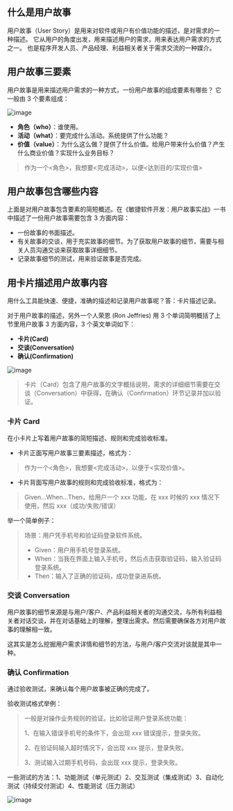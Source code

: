 ## 什么是用户故事

用户故事（User Story）是用来对软件或用户有价值功能的描述，是对需求的一种描述。
它从用户的角度出发，用来描述用户的需求，用来表达用户需求的方式之一。
也是程序开发人员、产品经理、利益相关者关于需求交流的一种媒介。

## 用户故事三要素

用户故事是用来描述用户需求的一种方式，一份用户故事的组成要素有哪些？
它一般由 3 个要素组成：

![image](https://github.com/user-attachments/assets/a50a21d5-f9e5-4e9b-9061-b36b9ffafd23)

- **角色（who）**：谁使用。
- **活动（what）**：要完成什么活动。系统提供了什么功能？
- **价值（value）**：为什么这么做？提供了什么价值。给用户带来什么价值？产生什么商业价值？实现什么业务目标？

>作为一个<角色>，我想要<完成活动>，以便<达到目的/实现价值>

## 用户故事包含哪些内容

上面是对用户故事包含要素的简短概述。在《敏捷软件开发：用户故事实战》一书中描述了一份用户故事需要包含 3 方面内容：

- 一份故事的书面描述。
- 有关故事的交谈，用于充实故事的细节。为了获取用户故事的细节，需要与相关人员沟通交谈来获取故事详细细节。
- 记录故事细节的测试，用来验证故事是否完成。

## 用卡片描述用户故事内容

用什么工具能快速、便捷，准确的描述和记录用户故事呢？答：卡片描述记录。

对于用户故事的描述，另外一个人荣恩 (Ron Jeffries) 用 3 个单词简明概括了上节里用户故事 3 方面内容，3 个英文单词如下：

- **卡片(Card)**
- **交谈(Conversation)**
- **确认(Confirmation)**

![image](https://github.com/user-attachments/assets/db351c28-412f-4741-a69a-fdf500d26da7)

> 卡片（Card）包含了用户故事的文字概括说明，需求的详细细节需要在交谈（Conversation）中获得，在确认（Confirmation）环节记录并加以验证。

### 卡片 Card


在小卡片上写着用户故事的简短描述、规则和完成验收标准。

- 卡片正面写用户故事三要素描述，格式为：

> 作为一个<角色>，我想要<完成活动>，以便于<实现价值>。

- 卡片背面写用户故事的规则和完成验收标准，格式为：

> Given…When…Then，给用户一个 xxx 功能，在 xxx 时候的 xxx 情况下使用，然后 xxx（成功/失败/错误）

举一个简单例子：

> 场景：用户凭手机号和验证码登录软件系统。
> 
> - Given：用户用手机号登录系统。
> - When：当我在界面上输入手机号，然后点击获取验证码，输入验证码登录系统。
> - Then：输入了正确的验证码，成功登录进系统。

### 交谈 Conversation

用户故事的细节来源是与用户/客户、产品利益相关者的沟通交流，与所有利益相关者对话交谈，并在对话基础上的理解，整理出需求。然后需要确保各方对用户故事的理解相一致。

这其实是怎么挖掘用户需求详情和细节的方法，与用户/客户交流对谈就是其中一种。

### 确认 Confirmation

通过验收测试，来确认每个用户故事被正确的完成了。

验收测试格式举例：

> 一般是对操作业务规则的验证。比如验证用户登录系统功能：
> 
> 1、在输入错误手机号的条件下，会出现 xxx 错误提示，登录失败。
> 
> 2、在验证码输入超时情况下，会出现 xxx 提示，登录失败。
> 
> 3、测试输入过期手机号码，会出现 xxx 提示，登录失败。

一些测试的方法：1、功能测试（单元测试）2、交互测试（集成测试）3、自动化测试（持续交付测试）4、性能测试（压力测试）

![image](https://github.com/user-attachments/assets/01eb4a1b-936f-4bbe-a041-c7180c973c64)


